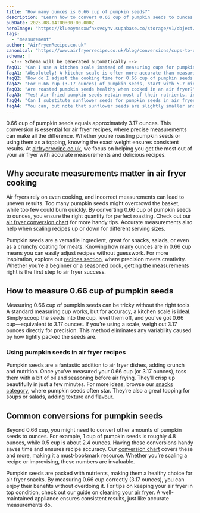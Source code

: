 ```yaml
---
title: "How many ounces is 0.66 cup of pumpkin seeds?"
description: "Learn how to convert 0.66 cup of pumpkin seeds to ounces for perfect air fryer recipes. Get accurate measurements in seconds!"
pubDate: 2025-08-14T00:00:00.000Z
heroImage: "https://klueoymssxwfnxsvcyhv.supabase.co/storage/v1/object/public/Shmucket/how-many-ounces-is-0-66-cup-of-pumpkin-seeds.webp"
tags:
  - "measurement"
author: "AirFryerRecipe.co.uk"
canonical: "https://www.airfryerrecipe.co.uk/blog/conversions/cups-to-ounces/how-many-ounces-is-0-66-cup-of-pumpkin-seeds"
schema: |
  <!-- Schema will be generated automatically -->
faqQ1: "Can I use a kitchen scale instead of measuring cups for pumpkin seeds?"
faqA1: "Absolutely! A kitchen scale is often more accurate than measuring cups, especially for ingredients like pumpkin seeds that can vary in density. Simply weigh out 3.17 ounces for the equivalent of 0.66 cup. This method eliminates any guesswork and ensures consistency in your air fryer recipes."
faqQ2: "How do I adjust the cooking time for 0.66 cup of pumpkin seeds in the air fryer?"
faqA2: "For 0.66 cup (3.17 ounces) of pumpkin seeds, start with 5-7 minutes at 350°F (175°C), shaking the basket halfway. Cooking time may vary slightly depending on your air fryer model and how crispy you like them. Always keep an eye on them to prevent burning."
faqQ3: "Are roasted pumpkin seeds healthy when cooked in an air fryer?"
faqA3: "Yes! Air-fried pumpkin seeds retain most of their nutrients, including magnesium, zinc, and healthy fats. Using minimal oil in the air fryer keeps them lower in calories compared to traditional frying. They’re a nutritious snack when enjoyed in moderation."
faqQ4: "Can I substitute sunflower seeds for pumpkin seeds in air fryer recipes?"
faqA4: "You can, but note that sunflower seeds are slightly smaller and may require less cooking time. Use the same weight (3.17 ounces for 0.66 cup) rather than volume, as their density differs. Adjust seasoning to taste, as the flavours aren’t identical."
---
```

<p>0.66 cup of pumpkin seeds equals approximately 3.17 ounces. This conversion is essential for air fryer recipes, where precise measurements can make all the difference. Whether you’re roasting pumpkin seeds or using them as a topping, knowing the exact weight ensures consistent results. At <a href=https://www.airfryerrecipe.co.uk>airfryerrecipe.co.uk</a>, we focus on helping you get the most out of your air fryer with accurate measurements and delicious recipes.</p>

<h2>Why accurate measurements matter in air fryer cooking</h2>
<p>Air fryers rely on even cooking, and incorrect measurements can lead to uneven results. Too many pumpkin seeds might overcrowd the basket, while too few could burn quickly. By converting 0.66 cup of pumpkin seeds to ounces, you ensure the right quantity for perfect roasting. Check out our <a href=https://www.airfryerrecipe.co.uk/air-fryer-conversion-chart>air fryer conversion chart</a> for more handy tips. Accurate measurements also help when scaling recipes up or down for different serving sizes.</p>

<p>Pumpkin seeds are a versatile ingredient, great for snacks, salads, or even as a crunchy coating for meats. Knowing how many ounces are in 0.66 cup means you can easily adjust recipes without guesswork. For more inspiration, explore our <a href=https://www.airfryerrecipe.co.uk/recipes>recipes section</a>, where precision meets creativity. Whether you’re a beginner or a seasoned cook, getting the measurements right is the first step to air fryer success.</p>

<h2>How to measure 0.66 cup of pumpkin seeds</h2>
<p>Measuring 0.66 cup of pumpkin seeds can be tricky without the right tools. A standard measuring cup works, but for accuracy, a kitchen scale is ideal. Simply scoop the seeds into the cup, level them off, and you’ve got 0.66 cup—equivalent to 3.17 ounces. If you’re using a scale, weigh out 3.17 ounces directly for precision. This method eliminates any variability caused by how tightly packed the seeds are.</p>

<h3>Using pumpkin seeds in air fryer recipes</h3>
<p>Pumpkin seeds are a fantastic addition to air fryer dishes, adding crunch and nutrition. Once you’ve measured your 0.66 cup (or 3.17 ounces), toss them with a bit of oil and seasoning before air frying. They’ll crisp up beautifully in just a few minutes. For more ideas, browse our <a href=https://www.airfryerrecipe.co.uk/recipe-category/snacks>snacks category</a>, where pumpkin seeds often star. They’re also a great topping for soups or salads, adding texture and flavour.</p>

<h2>Common conversions for pumpkin seeds</h2>
<p>Beyond 0.66 cup, you might need to convert other amounts of pumpkin seeds to ounces. For example, 1 cup of pumpkin seeds is roughly 4.8 ounces, while 0.5 cup is about 2.4 ounces. Having these conversions handy saves time and ensures recipe accuracy. Our <a href=https://www.airfryerrecipe.co.uk/air-fryer-conversion-chart>conversion chart</a> covers these and more, making it a must-bookmark resource. Whether you’re scaling a recipe or improvising, these numbers are invaluable.</p>

<p>Pumpkin seeds are packed with nutrients, making them a healthy choice for air fryer snacks. By measuring 0.66 cup correctly (3.17 ounces), you can enjoy their benefits without overdoing it. For tips on keeping your air fryer in top condition, check out our guide on <a href=https://www.airfryerrecipe.co.uk/air-fryer-cleaner>cleaning your air fryer</a>. A well-maintained appliance ensures consistent results, just like accurate measurements do.</p>
